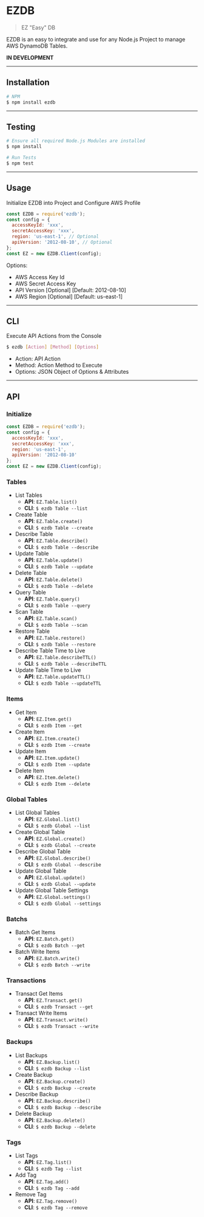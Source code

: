 # EZDB

> EZ "Easy" DB

EZDB is an easy to integrate and use for any Node.js Project to manage AWS DynamoDB Tables.

**IN DEVELOPMENT**

---

## Installation
```bash
# NPM
$ npm install ezdb
```

---

## Testing
```bash
# Ensure all required Node.js Modules are installed
$ npm install

# Run Tests
$ npm test
```

---

## Usage
Initialize EZDB into Project and Configure AWS Profile
```js
const EZDB = require('ezdb');
const config = {
  accessKeyId: 'xxx',
  secretAccessKey: 'xxx',
  region: 'us-east-1', // Optional
  apiVersion: '2012-08-10', // Optional
};
const EZ = new EZDB.Client(config);
```
Options:
* AWS Access Key Id
* AWS Secret Access Key
* API Version [Optional] [Default: 2012-08-10]
* AWS Region [Optional] [Default: us-east-1]

---

## CLI
Execute API Actions from the Console
```bash
$ ezdb [Action] [Method] [Options]
```
* Action: API Action
* Method: Action Method to Execute
* Options: JSON Object of Options & Attributes

---

## API

### Initialize
```js
const EZDB = require('ezdb');
const config = {
  accessKeyId: 'xxx',
  secretAccessKey: 'xxx',
  region: 'us-east-1',
  apiVersion: '2012-08-10'
};
const EZ = new EZDB.Client(config);
```

### Tables
* List Tables
  * **API**: `EZ.Table.list()`
  * **CLI**: `$ ezdb Table --list`
* Create Table
  * **API**: `EZ.Table.create()`
  * **CLI**: `$ ezdb Table --create`
* Describe Table
  * **API**: `EZ.Table.describe()`
  * **CLI**: `$ ezdb Table --describe`
* Update Table
  * **API**: `EZ.Table.update()`
  * **CLI**: `$ ezdb Table --update`
* Delete Table
  * **API**: `EZ.Table.delete()`
  * **CLI**: `$ ezdb Table --delete`
* Query Table
  * **API**: `EZ.Table.query()`
  * **CLI**: `$ ezdb Table --query`
* Scan Table
  * **API**: `EZ.Table.scan()`
  * **CLI**: `$ ezdb Table --scan`
* Restore Table
  * **API**: `EZ.Table.restore()`
  * **CLI**: `$ ezdb Table --restore`
* Describe Table Time to Live
  * **API**: `EZ.Table.describeTTL()`
  * **CLI**: `$ ezdb Table --describeTTL`
* Update Table Time to Live
  * **API**: `EZ.Table.updateTTL()`
  * **CLI**: `$ ezdb Table --updateTTL`

### Items
* Get Item
  * **API**: `EZ.Item.get()`
  * **CLI**: `$ ezdb Item --get`
* Create Item
  * **API**: `EZ.Item.create()`
  * **CLI**: `$ ezdb Item --create`
* Update Item
  * **API**: `EZ.Item.update()`
  * **CLI**: `$ ezdb Item --update`
* Delete Item
  * **API**: `EZ.Item.delete()`
  * **CLI**: `$ ezdb Item --delete`

### Global Tables
* List Global Tables
  * **API**: `EZ.Global.list()`
  * **CLI**: `$ ezdb Global --list`
* Create Global Table
  * **API**: `EZ.Global.create()`
  * **CLI**: `$ ezdb Global --create`
* Describe Global Table
  * **API**: `EZ.Global.describe()`
  * **CLI**: `$ ezdb Global --describe`
* Update Global Table
  * **API**: `EZ.Global.update()`
  * **CLI**: `$ ezdb Global --update`
* Update Global Table Settings
  * **API**: `EZ.Global.settings()`
  * **CLI**: `$ ezdb Global --settings`

### Batchs
* Batch Get Items
  * **API**: `EZ.Batch.get()`
  * **CLI**: `$ ezdb Batch --get`
* Batch Write Items
  * **API**: `EZ.Batch.write()`
  * **CLI**: `$ ezdb Batch --write`

### Transactions
* Transact Get Items
  * **API**: `EZ.Transact.get()`
  * **CLI**: `$ ezdb Transact --get`
* Transact Write Items
  * **API**: `EZ.Transact.write()`
  * **CLI**: `$ ezdb Transact --write`

### Backups
* List Backups
  * **API**: `EZ.Backup.list()`
  * **CLI**: `$ ezdb Backup --list`
* Create Backup
  * **API**: `EZ.Backup.create()`
  * **CLI**: `$ ezdb Backup --create`
* Describe Backup
  * **API**: `EZ.Backup.describe()`
  * **CLI**: `$ ezdb Backup --describe`
* Delete Backup
  * **API**: `EZ.Backup.delete()`
  * **CLI**: `$ ezdb Backup --delete`

### Tags
* List Tags
  * **API**: `EZ.Tag.list()`
  * **CLI**: `$ ezdb Tag --list`
* Add Tag
  * **API**: `EZ.Tag.add()`
  * **CLI**: `$ ezdb Tag --add`
* Remove Tag
  * **API**: `EZ.Tag.remove()`
  * **CLI**: `$ ezdb Tag --remove`
